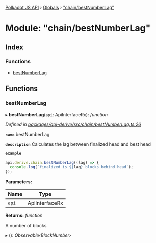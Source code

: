 [Polkadot JS API](../README.md) › [Globals](../globals.md) › ["chain/bestNumberLag"](_chain_bestnumberlag_.md)

# Module: "chain/bestNumberLag"

## Index

### Functions

* [bestNumberLag](_chain_bestnumberlag_.md#bestnumberlag)

## Functions

###  bestNumberLag

▸ **bestNumberLag**(`api`: ApiInterfaceRx): *function*

*Defined in [packages/api-derive/src/chain/bestNumberLag.ts:26](https://github.com/polkadot-js/api/blob/e211ae1667/packages/api-derive/src/chain/bestNumberLag.ts#L26)*

**`name`** bestNumberLag

**`description`** Calculates the lag between finalized head and best head

**`example`** 
<BR>

```javascript
api.derive.chain.bestNumberLag((lag) => {
  console.log(`finalized is ${lag} blocks behind head`);
});
```

**Parameters:**

Name | Type |
------ | ------ |
`api` | ApiInterfaceRx |

**Returns:** *function*

A number of blocks

▸ (): *Observable‹BlockNumber›*

